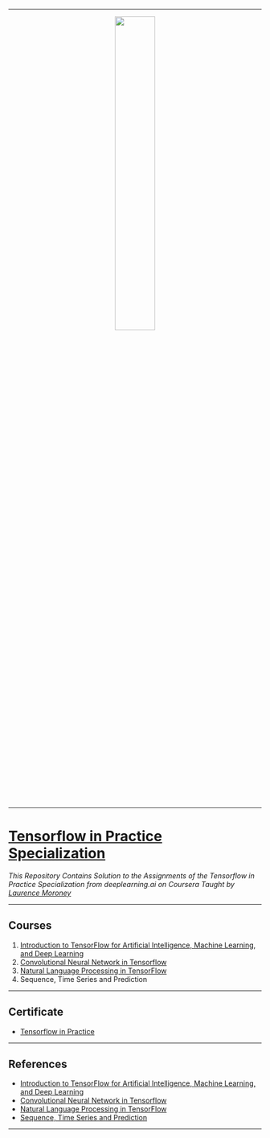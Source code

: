 ----------------------------------------------------------------------------------------
<p align="center"><img width="40%" src="https://github.com/sahilkhose/TensorFlow-in-Practice-Specialization/blob/master/Logo.jpg" /></p>

-------------------------------------------------------------------------------------------

# [Tensorflow in Practice Specialization](https://www.coursera.org/specializations/tensorflow-in-practice)
*This Repository Contains Solution to the Assignments of the Tensorflow in Practice Specialization from deeplearning.ai on Coursera Taught by [Laurence Moroney](https://www.coursera.org/instructor/lmoroney)*

--------------------------------------------------------------------------------------------

## Courses
1. [Introduction to TensorFlow for Artificial Intelligence, Machine Learning, and Deep Learning](https://github.com/sahilkhose/TensorFlow-in-Practice-Specialization/tree/master/course1)
2. [Convolutional Neural Network in Tensorflow](https://github.com/sahilkhose/TensorFlow-in-Practice-Specialization/tree/master/course2)
3. [Natural Language Processing in TensorFlow](https://github.com/sahilkhose/TensorFlow-in-Practice-Specialization/tree/master/course3)
4. Sequence, Time Series and Prediction

-------------------------------------------------------------------------------------------------------------

## Certificate
* [Tensorflow in Practice](https://www.coursera.org/account/accomplishments/specialization/certificate/JNWH7K3GSB75)

--------------------------------------------------------------------------------------------------------------

## References
* [Introduction to TensorFlow for Artificial Intelligence, Machine Learning, and Deep Learning](https://www.coursera.org/learn/introduction-tensorflow/home/welcome)
* [Convolutional Neural Network in Tensorflow](https://www.coursera.org/learn/convolutional-neural-networks-tensorflow/home/welcome)
* [Natural Language Processing in TensorFlow](https://www.coursera.org/learn/natural-language-processing-tensorflow/home/welcome)
* [Sequence, Time Series and Prediction](https://www.coursera.org/learn/tensorflow-sequences-time-series-and-prediction/home/welcome)

---------------------------------------------------------------------------------------------------------------

